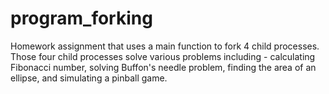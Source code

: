 # program_forking
Homework assignment that uses a main function to fork 4 child processes.  Those four child processes solve various problems including - calculating Fibonacci number, solving Buffon's needle problem, finding the area of an ellipse, and simulating a pinball game. 

